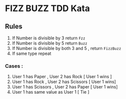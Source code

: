 # FIZZ BUZZ TDD Kata

## Rules

1. If Number is divisible by 3 return `Fzz`
2. If Number is divisible by 5 return `Buzz`
3. If Number is divisible by both 3 and 5 , return `FizzBuzz`
4. If same type repeat


### Cases : 

1. User 1 has Paper , User 2 has Rock [ User 1 wins ]
1. User 1 has Rock , User 2 has Scissors [ User 1 wins]
1. User 1 has Scissors , User 2 has  Paper [ User 1 wins]
1. User 1 has same value as User 1 [ Tie ]
